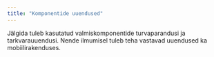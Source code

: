 ```yaml
---
title: "Komponentide uuendused"
---
```

Jälgida tuleb kasutatud valmiskomponentide turvaparandusi ja tarkvarauuendusi.
Nende ilmumisel tuleb teha vastavad uuendused ka mobiilirakenduses.
